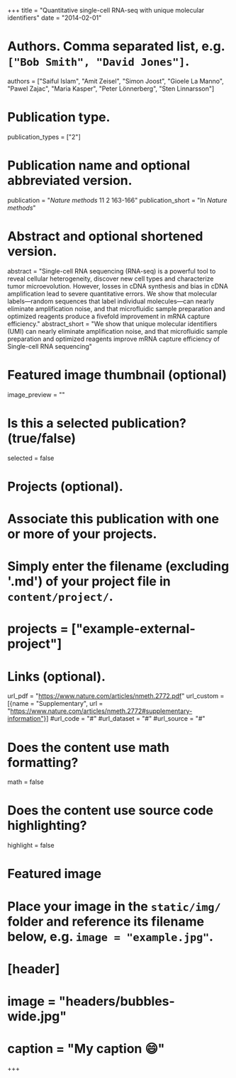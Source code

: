 +++
title = "Quantitative single-cell RNA-seq with unique molecular identifiers"
date = "2014-02-01"

# Authors. Comma separated list, e.g. `["Bob Smith", "David Jones"]`.
authors = ["Saiful Islam",
"Amit Zeisel",
"Simon Joost",
"Gioele La Manno",
"Pawel Zajac",
"Maria Kasper",
"Peter Lönnerberg",
"Sten Linnarsson"]

# Publication type.
publication_types = ["2"]

# Publication name and optional abbreviated version.
publication = "*Nature methods* 11 2 163-166"
publication_short = "In *Nature methods*"

# Abstract and optional shortened version.
abstract = "Single-cell RNA sequencing (RNA-seq) is a powerful tool to reveal cellular heterogeneity, discover new cell types and characterize tumor microevolution. However, losses in cDNA synthesis and bias in cDNA amplification lead to severe quantitative errors. We show that molecular labels—random sequences that label individual molecules—can nearly eliminate amplification noise, and that microfluidic sample preparation and optimized reagents produce a fivefold improvement in mRNA capture efficiency."
abstract_short = "We show that unique molecular identifiers (UMI) can nearly eliminate amplification noise, and that microfluidic sample preparation and optimized reagents improve mRNA capture efficiency of Single-cell RNA sequencing"

# Featured image thumbnail (optional)
image_preview = ""

# Is this a selected publication? (true/false)
selected = false

# Projects (optional).
#   Associate this publication with one or more of your projects.
#   Simply enter the filename (excluding '.md') of your project file in `content/project/`.
# projects = ["example-external-project"]

# Links (optional).
url_pdf = "https://www.nature.com/articles/nmeth.2772.pdf"
url_custom = [{name = "Supplementary", url = "https://www.nature.com/articles/nmeth.2772#supplementary-information"}]
#url_code = "#"
#url_dataset = "#"
#url_source = "#"


# Does the content use math formatting?
math = false

# Does the content use source code highlighting?
highlight = false

# Featured image
# Place your image in the `static/img/` folder and reference its filename below, e.g. `image = "example.jpg"`.
# [header]
# image = "headers/bubbles-wide.jpg"
# caption = "My caption :smile:"

+++
